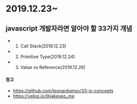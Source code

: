 # 2019.12.23~

## javascript 개발자라면 알아야 할 33가지 개념

- 1. Call Stack(2019.12.23)
- 2. Primitive Type(2019.12.24)
- 3. Value vs Reference(2019.12.26)

#### 참고

- https://github.com/leonardomso/33-js-concepts
- https://velog.io/@jakeseo_me
